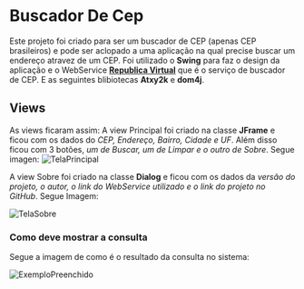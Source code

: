 # Buscador De Cep

Este projeto foi criado para ser um buscador de CEP (apenas CEP brasileiros) e pode ser aclopado a uma aplicação na qual precise buscar um endereço atravez de um CEP. Foi utilizado o **Swing** para faz o design da aplicação e o WebService [**Republica Virtual**](https://republicavirtual.com.br/) que é o serviço de buscador de CEP. E as seguintes blibiotecas **Atxy2k** e **dom4j**.

## Views

As views ficaram assim: 
A view Principal foi criado na classe **JFrame** e ficou com os dados do *CEP, Endereço, Bairro, Cidade e UF*. Além disso ficou com 3 botões, *um de Buscar, um de Limpar e o outro de Sobre*. Segue imagen: 
![TelaPrincipal](https://user-images.githubusercontent.com/62664817/226195038-86222a87-ecbe-45be-9344-790a5d539027.PNG)

A view Sobre foi criado na classe **Dialog** e ficou com os dados da *versão do projeto, o autor, o link do WebService utilizado e o link do projeto no GitHub*. Segue Imagem:

![TelaSobre](https://user-images.githubusercontent.com/62664817/226195104-c783190e-0181-475d-b43c-4c221ebcfd0b.PNG)

### Como deve mostrar a consulta
Segue a imagem de como é o resultado da consulta no sistema: 

![ExemploPreenchido](https://user-images.githubusercontent.com/62664817/226195142-7e43639f-35f3-4eb5-aaf6-f8c16f5b41db.PNG)

